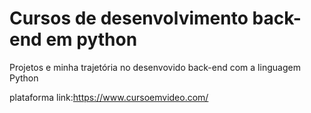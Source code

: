 # Cursos de desenvolvimento back-end em python
Projetos e minha trajetória no desenvovido back-end com a linguagem Python


plataforma
link:https://www.cursoemvideo.com/
